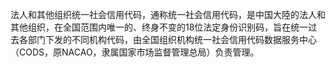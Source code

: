 法人和其他组织统一社会信用代码，通称统一社会信用代码，是中国大陸的法人和其他组织，在全国范围内唯一的、终身不变的18位法定身份识别码，旨在统一过去各部门下发的不同机构代码，由全国组织机构统一社会信用代码数据服务中心（CODS，原NACAO，隶属国家市场监督管理总局）负责管理。
